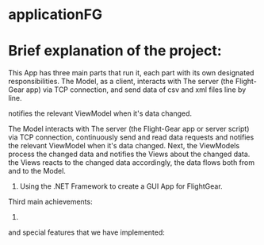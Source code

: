 # applicationFG

# Brief explanation of the project:

This App has three main parts that run it, each part with its own designated responsibilities.
The Model, as a client, interacts with The server (the Flight-Gear app) via TCP connection, and send data of csv and xml files line by line.


notifies the relevant ViewModel when it's data changed.


The Model interacts with The server (the Flight-Gear app or server script) via TCP connection, continuously send and read data requests and notifies the relevant ViewModel when it's data changed. Next, the ViewModels process the changed data and notifies the Views about the changed data. the Views reacts to the changed data accordingly, the data flows both from and to the Model.






1) Using the .NET Framework to create a GUI App for FlightGear.

Third main achievements:

1)


and special features that we have implemented:
